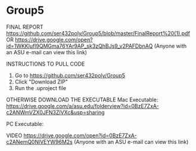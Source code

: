# Group5

FINAL REPORT
https://github.com/ser432poly/Group5/blob/master/FinalReport%20(1).pdf
OR
https://drive.google.com/open?id=1WKKlufl9QMGma76YAr9AP_sk3zQhBJs9_v2PAFDbnAQ
(Anyone with an ASU e-mail can view this link)

INSTRUCTIONS TO PULL CODE
1. Go to https://github.com/ser432poly/Group5
2. Click "Download ZIP"
3. Run the .uproject file

OTHERWISE DOWNLOAD THE EXECUTABLE
Mac Executable: 
https://drive.google.com/a/asu.edu/folderview?id=0BzE7ZxA-c2ANWmVZX0JFN3ZlVXc&usp=sharing

PC Executable: 


VIDEO
https://drive.google.com/open?id=0BzE7ZxA-c2ANemQ0NlVEYW96M2s
(Anyone with an ASU e-mail can view this link)

